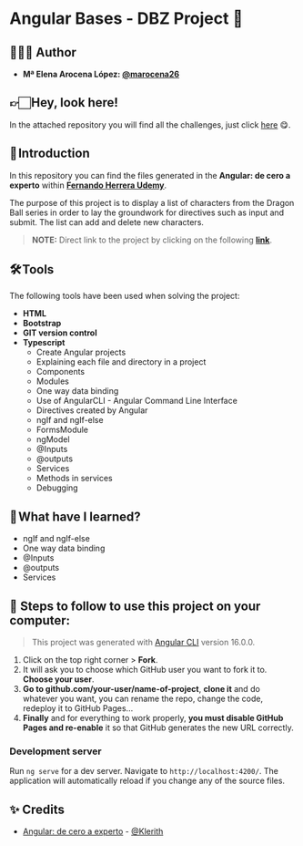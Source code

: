 # Angular Bases - DBZ Project 🐲​

## 👩🏻‍💻 Author 

- **Mª Elena Arocena López: [@marocena26](https://github.com/marocena26)**

## 👉🏻 Hey, look here! 

In the attached repository you will find all the challenges, just click [here](https://github.com/marocena26/Angular-from-zero-to-expert) 😋.

## 🚀 Introduction

In this repository you can find the files generated in the **Angular: de cero a experto** within **[Fernando Herrera Udemy](https://www.udemy.com/course/angular-fernando-herrera/)**.

The purpose of this project is to display a list of characters from the Dragon Ball series in order to lay the groundwork for directives such as input and submit. The list can add and delete new characters.

> **NOTE:** Direct link to the project by clicking on the following **[link](https://marocena26.github.io/angular-bases-practise/)**.

## 🛠️ Tools

The following tools have been used when solving the project:

- **HTML**
- **Bootstrap**
- **GIT version control**
- **Typescript**
  - Create Angular projects
  - Explaining each file and directory in a project
  - Components
  - Modules
  - One way data binding
  - Use of AngularCLI - Angular Command Line Interface
  - Directives created by Angular
  - ngIf and ngIf-else
  - FormsModule
  - ngModel
  - @Inputs
  - @outputs
  - Services
  - Methods in services
  - Debugging

## 📖 What have I learned?

- ngIf and ngIf-else
- One way data binding
- @Inputs
- @outputs
- Services
  
## 💾 Steps to follow to use this project on your computer:

> This project was generated with [Angular CLI](https://github.com/angular/angular-cli) version 16.0.0.

1. Click on the top right corner > **Fork**.
2. It will ask you to choose which GitHub user you want to fork it to. **Choose your user**.
3. **Go to github.com/your-user/name-of-project**, **clone it** and do whatever you want, you can rename the repo, change the code, redeploy it to GitHub Pages...
4. **Finally** and for everything to work properly, **you must disable GitHub Pages and re-enable** it so that GitHub generates the new URL correctly.

### Development server

Run `ng serve` for a dev server. Navigate to `http://localhost:4200/`. The application will automatically reload if you change any of the source files.

## ✨ Credits

- [Angular: de cero a experto](https://www.udemy.com/course/angular-fernando-herrera/) - [@Klerith](https://github.com/Klerith)
